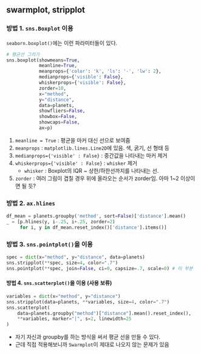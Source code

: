 ## swarmplot, stripplot
### 방법 1. `sns.Boxplot` 이용
`seaborn.boxplot()`에는 이런 파라미터들이 있다.
```python
# 평균선 그리기
sns.boxplot(showmeans=True,
            meanline=True,
            meanprops={'color': 'k', 'ls': '-', 'lw': 2},
            medianprops={'visible': False},
            whiskerprops={'visible': False},
            zorder=10,
            x="method",
            y="distance",
            data=planets,
            showfliers=False,
            showbox=False,
            showcaps=False,
            ax=p) 
```
1. `meanline = True` : 평균을 마커 대신 선으로 보여줌
2. `meanprops` : `matplotlib.lines.Line2D`에 있음. 색, 굵기, 선 형태 등
3. `medianprops={'visible' : False}` : 중간값을 나타내는 마커 제거
4. `whiskerprops={'visible' : False}` :  `whisker` 제거
	- `whisker` : Boxplot의 IQR ~ 상한/하한선까지를 나타내는 선.
5. `zorder` : 여러 그림이 겹칠 경우 위에 올라오는 순서가 zorder임. 아마 1~2 이상이면 될 듯?

### 방법 2. `ax.hlines`
```python
df_mean = planets.groupby('method', sort=False)['distance'].mean()
_ = [p.hlines(y, i-.25, i+.25, zorder=2) 
	 for i, y in df_mean.reset_index()['distance'].items()]
```

### 방법 3. `sns.pointplot()`을 이용
```python
spec = dict(x="method", y="distance", data=planets)
sns.stripplot(**spec, size=4, color=".7")
sns.pointplot(**spec, join=False, ci=0, capsize=.7, scale=0) # 이 부분
```

#### 방법 4. `sns.scatterplot()`을 이용 (사용 보류)
```python
variables = dict(x="method", y="distance")
sns.stripplot(data=planets, **variables, size=4, color=".7")
sns.scatterplot(
    data=planets.groupby("method")["distance"].mean().reset_index(),
    **variables, marker="|", s=2, linewidth=25
) 
```
- 자기 자신과 groupby를 하는 방식을 써서 평균 선을 만들 수 있다.
- 근데 직접 적용해보니까 `Swarmplot`이 제대로 나오지 않는 문제가 있음
